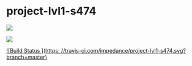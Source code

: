 # project-lvl1-s474

<a href="https://codeclimate.com/github/codeclimate/codeclimate/maintainability"><img src="https://api.codeclimate.com/v1/badges/a99a88d28ad37a79dbf6/maintainability" /></a>

<a href="https://codeclimate.com/github/codeclimate/codeclimate/test_coverage"><img src="https://api.codeclimate.com/v1/badges/a99a88d28ad37a79dbf6/test_coverage" /></a>

[![Build Status
    ](https: //travis-ci.com/impedance/project-lvl1-s474.svg?branch=master)](https://travis-ci.org/impedance/project-lvl1-s474)
